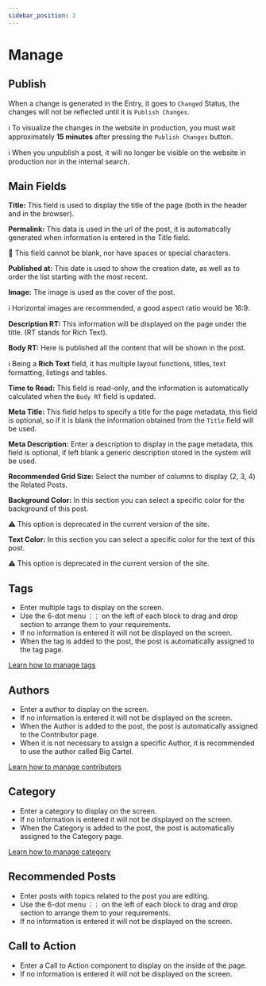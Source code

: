 ```yaml
---
sidebar_position: 2
---
```


# Manage

## Publish

When a change is generated in the Entry, it goes to `Changed` Status, the changes will not be reflected until it is `Publish Changes`.

ℹ️ To visualize the changes in the website in production, you must wait approximately **15 minutes** after pressing the `Publish Changes` button.

ℹ️ When you unpublish a post, it will no longer be visible on the website in production nor in the internal search.

## Main Fields

**Title:** This field is used to display the title of the page (both in the header and in the browser).

**Permalink:** This data is used in the url of the post, it is automatically generated when information is entered in the Title field.

🚨 This field cannot be blank, nor have spaces or special characters.

**Published at:** This date is used to show the creation date, as well as to order the list starting with the most recent.

**Image:** The image is used as the cover of the post.

ℹ️ Horizontal images are recommended, a good aspect ratio would be 16:9.

**Description RT:** This information will be displayed on the page under the title. (RT stands for Rich Text).

**Body RT:** Here is published all the content that will be shown in the post.

ℹ️ Being a **Rich Text** field, it has multiple layout functions, titles, text formatting, listings and tables.

**Time to Read:** This field is read-only, and the information is automatically calculated when the `Body RT` field is updated.

**Meta Title:** This field helps to specify a title for the page metadata, this field is optional, so if it is blank the information obtained from the `Title` field will be used.

**Meta Description:** Enter a description to display in the page metadata, this field is optional, if left blank a generic description stored in the system will be used.

**Recommended Grid Size:** Select the number of columns to display (2, 3, 4) the Related Posts.

**Background Color:** In this section you can select a specific color for the background of this post.

⚠️ This option is deprecated in the current version of the site.

**Text Color:** In this section you can select a specific color for the text of this post.

⚠️ This option is deprecated in the current version of the site.

## Tags

- Enter multiple tags to display on the screen.
- Use the 6-dot menu `⋮⋮` on the left of each block to drag and drop section to arrange them to your requirements.
- If no information is entered it will not be displayed on the screen.
- When the tag is added to the post, the post is automatically assigned to the tag page.

[Learn how to manage tags](/docs/category/tags)

## Authors

- Enter a author to display on the screen.
- If no information is entered it will not be displayed on the screen.
- When the Author is added to the post, the post is automatically assigned to the Contributor page.
- When it is not necessary to assign a specific Author, it is recommended to use the author called Big Cartel.

[Learn how to manage contributors](/docs/category/contributors)

## Category

- Enter a category to display on the screen.
- If no information is entered it will not be displayed on the screen.
- When the Category is added to the post, the post is automatically assigned to the Category page.

[Learn how to manage category](/docs/category/categories)

## Recommended Posts

- Enter posts with topics related to the post you are editing.
- Use the 6-dot menu `⋮⋮` on the left of each block to drag and drop section to arrange them to your requirements.
- If no information is entered it will not be displayed on the screen.

## Call to Action

- Enter a Call to Action component to display on the inside of the page.
- If no information is entered it will not be displayed on the screen.
